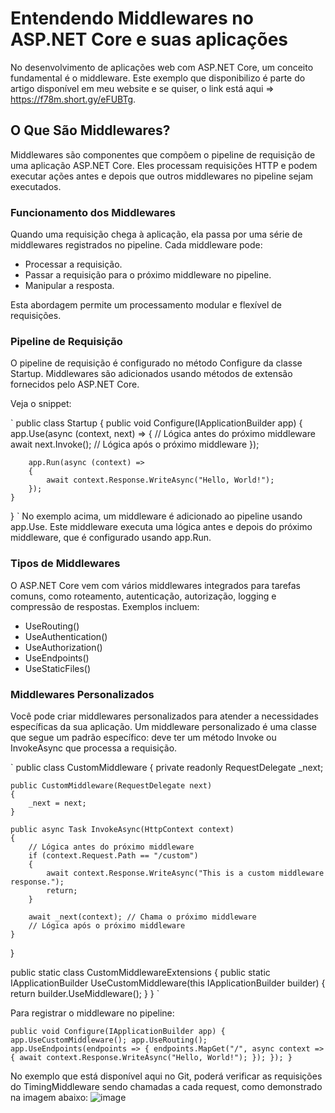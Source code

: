 # Entendendo Middlewares no ASP.NET Core e suas aplicações

No desenvolvimento de aplicações web com ASP.NET Core, um conceito fundamental é o middleware. Este exemplo que disponibilizo é parte do artigo disponível em meu website e se quiser, o link está aqui => <a href="https://f78m.short.gy/eFUBTg">https://f78m.short.gy/eFUBTg</a>.

## O Que São Middlewares?

Middlewares são componentes que compõem o pipeline de requisição de uma aplicação ASP.NET Core. Eles processam requisições HTTP e podem executar ações antes e depois que outros middlewares no pipeline sejam executados.

### Funcionamento dos Middlewares

Quando uma requisição chega à aplicação, ela passa por uma série de middlewares registrados no pipeline. Cada middleware pode:

- Processar a requisição.
- Passar a requisição para o próximo middleware no pipeline.
- Manipular a resposta.
  
Esta abordagem permite um processamento modular e flexível de requisições.

### Pipeline de Requisição

O pipeline de requisição é configurado no método Configure da classe Startup. Middlewares são adicionados usando métodos de extensão fornecidos pelo ASP.NET Core.

Veja o snippet:

`
public class Startup
{
    public void Configure(IApplicationBuilder app)
    {
        app.Use(async (context, next) =>
        {
            // Lógica antes do próximo middleware
            await next.Invoke();
            // Lógica após o próximo middleware
        });

        app.Run(async (context) =>
        {
            await context.Response.WriteAsync("Hello, World!");
        });
    }
}
`
No exemplo acima, um middleware é adicionado ao pipeline usando app.Use. Este middleware executa uma lógica antes e depois do próximo middleware, que é configurado usando app.Run.

### Tipos de Middlewares

O ASP.NET Core vem com vários middlewares integrados para tarefas comuns, como roteamento, autenticação, autorização, logging e compressão de respostas. Exemplos incluem:

- UseRouting()
- UseAuthentication()
- UseAuthorization()
- UseEndpoints()
- UseStaticFiles()

### Middlewares Personalizados

Você pode criar middlewares personalizados para atender a necessidades específicas da sua aplicação. Um middleware personalizado é uma classe que segue um padrão específico: deve ter um método Invoke ou InvokeAsync que processa a requisição.

`
public class CustomMiddleware
{
    private readonly RequestDelegate _next;

    public CustomMiddleware(RequestDelegate next)
    {
        _next = next;
    }

    public async Task InvokeAsync(HttpContext context)
    {
        // Lógica antes do próximo middleware
        if (context.Request.Path == "/custom")
        {
            await context.Response.WriteAsync("This is a custom middleware response.");
            return;
        }

        await _next(context); // Chama o próximo middleware
        // Lógica após o próximo middleware
    }
}

public static class CustomMiddlewareExtensions
{
    public static IApplicationBuilder UseCustomMiddleware(this IApplicationBuilder builder)
    {
        return builder.UseMiddleware<CustomMiddleware>();
    }
}
`

Para registrar o middleware no pipeline:

`
public void Configure(IApplicationBuilder app)
{
    app.UseCustomMiddleware();
    app.UseRouting();
    app.UseEndpoints(endpoints =>
    {
        endpoints.MapGet("/", async context =>
        {
            await context.Response.WriteAsync("Hello, World!");
        });
    });
}
`

No exemplo que está disponível aqui no Git, poderá verificar as requisições do TimingMiddleware sendo chamadas a cada request, como demonstrado na imagem abaixo:
![image](https://github.com/fernandosgodoy/middlewares-in-dotnet-core/assets/1747058/3efe71d3-1a70-44ff-9d5a-c4e8b4b16533)


